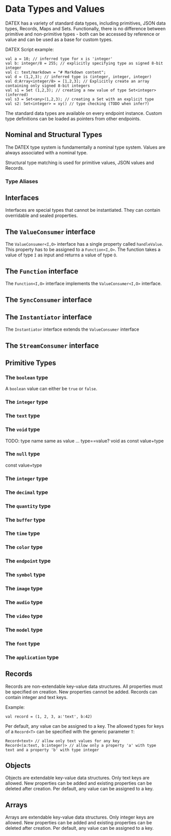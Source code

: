# Data Types and Values

DATEX has a variety of standard data types, including
primitives, JSON data types, Records, Maps and Sets.
Functionally, there is no difference between primitive and non-primitive types - both can be accessed by reference or value and can be used as a base
for custom types. 

DATEX Script example:
```datex
val a = 10; // inferred type for x is 'integer'
val b: integer/8 = 255; // explicitly specifying type as signed 8-bit integer
val c: text/markdown = "# Markdown content";
val d = (1,2,3); // inferred type is (integer, integer, integer)
val d:Array<integer/8> = [1,2,3]; // Explicitly create an array containing only signed 8-bit integers
val s1 = Set (1,2,3); // creating a new value of type Set<integer> (inferred)
val s3 = Set<any>(1,2,3); // creating a Set with an explicit type
val s2: Set<integer> = xy() // type checking (TODO when infer?)

```

<!--Type definitions are created with the special `Type` data type. -->
The standard data types are available on every endpoint instance.
Custom type definitions can be loaded as pointers from other endpoints.

## Nominal and Structural Types
The DATEX type system is fundamentally a nominal type system.
Values are always associated with a nominal type.

Structural type matching is used for primitive values, JSON values and Records.

### Type Aliases


## Interfaces

Interfaces are special types that cannot be instantiated.
They can contain overridable and sealed properties.

## The `ValueConsumer` interface

The `ValueConsumer<I,O>` interface has a single property called
`handleValue`. This property has to be assigned to a `Function<I,O>`.
The function takes a value of type `I` as input and returns a value of type `O`.

## The `Function` interface
The `Function<I,O>` interface implements the `ValueConsumer<I,O>` interface.

## The `SyncConsumer` interface


## The `Instantiator` interface
The `Instantiator` interface extends the `ValueConsumer` interface

## The `StreamConsumer` interface

## Primitive Types

### The `boolean` type

A `boolean` value can either be `true` or `false`.


### The `integer` type
### The `text` type
### The `void` type
TODO: type name same as value ... type==value?
void as const value+type
### The `null` type
const value+type
### The `integer` type
### The `decimal` type
### The `quantity` type
### The `buffer` type
### The `time` type
### The `color` type
### The `endpoint` type
### The `symbol` type
### The `image` type
### The `audio` type
### The `video` type
### The `model` type
### The `font` type
### The `application` type

## Records

Records are non-extendable key-value data structures.
All properties must be specified on creation. New properties cannot be added.
Records can contain integer and text keys.

Example:
```datex
val record = (1, 2, 3, a:'text', b:42)
```
Per default, any value can be assigned to a key.
The allowed types for keys of a `Record<T>` can be specified with the generic parameter `T`:
```datex
Record<text> // allow only text values for any key
Record<(a:text, b:integer)> // allow only a property 'a' with type text and a property 'b' with type integer
```


## Objects

Objects are extendable key-value data structures.
Only text keys are allowed. New properties can be added and existing properties can be deleted after creation.
Per default, any value can be assigned to a key.

## Arrays
Arrays are extendable key-value data structures.
Only integer keys are allowed. New properties can be added and existing properties can be deleted after creation.
Per default, any value can be assigned to a key.
